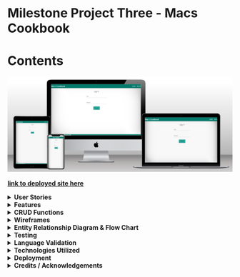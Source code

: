 # Milestone Project Three - Macs Cookbook
# Contents

![Site Mockup](/cookbook/docs/cimp3-mockup.png "Site Mockup")


[**__link to deployed site here__**](https://cimp3-cookbook-147e33c80e2f.herokuapp.com//)

<details>
<summary><b>User Stories<b></summary>

## Site ownership goals

The site was created for a fictional owner who requires a cookbook app for users to log in and share recipes for a community culinary experience.

## Visitor/User Goals

### Logged in user goals

As a logged in user, I would like to be able to contribute my own recipes to the site

As a logged in user, I would like to be able to adjust and delete the recipes I have submitted on the website at my own leisure

As a logged in user, I would like the flexibility to change my email and password when I need to

As a logged in user I would like to be able to navigate around the site structure easily and understand the layout of the site instinctively

As a logged user, I would like to be able to delete my account if I decide to leave the site at a later date

### Logged out user goals

As a logged out user, I would like to be able to access the register page to create an account and get feedback based on a successful registration

As a logged out user, I would like to be able to sign in and access the site

As a logged out user, I would like feedback on my form submissions and and confirmation of logging out successfully

### Logged in admin goals

As an admin, I would like to be able to grant/remove admin access to trusted users on the site

As an admin, I would like to see which users currently have admin privileges on the site for a clear picture of who has access

As a admin, I would like to be able to police the site using my permissions as a way to edit/remove other users recipes if they are used inappropriately on the site.
</details>

<details>
<summary><b>Features</b></summary>

## Site wide

The implementation of a global navbar and footer to make a uniform user experience has been completed site wide
- As a logged in user I would like to be able to navigate around the site structure easily and understand the layout of the site instinctively

## Pre Login

The user experience is limited to only 2 pages before logging in, from here they can navigate to the login page or sign up page

## Home Page

On the home page, users can take the opportunity to view both their own created recipes, and also the communities additions to the site, the CRUD functionality on the home page is read only by design to ensure that the recipes of other users are protected and cannot be edited or deleted. If a user clicks on view recipe to expand this page, they can see a more in depth view of the recipe they have clicked, and if they are an administrator of the site or the owner of the recipe they will have access to edit or delete on that page.

## Account Page

In the account page the user is presented with a collapsible set of forms offering multiple functionalities

### Change Password

The user can opt to change the password in the database by supplying the app with the old password and the new request to take its place, the user is once again given a modal to confirm and guard against accidental changes. The act of supplying the old password is used as a security measure to prevent malicious intent on the site.

### Change email

In the email section of the page the user is presented with the current email address linked to the account for reference, they are given the option to change to a new email via a form and presented with a modal to confirm the selection and submit to the database. Due to the database model requiring each email to be unique, if the user requests an email already in the database it will reject the request and provide feedback to the user on the nature of the rejection.

### Delete account

The user is provided with an option to remove the account from the database after supplying the form with the email associated to their own account, the function queries the email provided with the current session user to prevent and foul play and only allow for the deletion of the logged in account.

## Recipes Page

In the recipes page, the user is able to view all recipe submissions made by themselves with the option to update the recipes and also to delete them.

Upon clicking the edit button, the user is directed to a prefilled form referencing all of the recipes current values, allowing the user to change whatever is necessary and resubmit the form back to the database to be updated.

To ensure no accidental deletions of the recipes, a modal has been implemented requiring the user to confirm the attempt before the recipe is removed from the database

## Add recipe page

The add recipe page allows a user to submit a recipe of their choice by filling out a simple form regarding the recipe name, time ingredients, steps and provide an image URL for a photograph

## Edit recipe

The edit recipe function allows users to click the button to change a mistake in the recipe they have already submitted, the recipe will load into a pre filled form and the user then just makes the necessary changes then submits the form

## Admin Features

On the admin page, an admin can add or remove access to admin features using the user email of the account needing the access using a simple form with a checkbox to add/remove privilege

The admin page also allows admins to view other admins on the site for clarity to protect against unwanted or unnecessary access of the privileges.

Additionally, having admin permission also lets users edit and delete recipes on the home page that they do not own to ensure compliance with site etiquette.

## Error Pages

### 404 Error

An error page was designed for a 404 error and allows the user to navigate back to the home page if logged in using a button on the page, if the user is not logged in it will direct them to the login page

### 500 Error

An error page was designed for a 500 error and allows the user to navigate back to the home page if logged in using a button on the page, if the user is not logged in it will direct them to the login page

## If/Else statement for admins

The site was built using an if else statement regarding admins and will only display the admin page on the navigation menu if the user does have admin permissions, if a non admin user tries to access this page via the URL they will be returned home and have a message flashed on screen to inform them they are not an administrator

## Features left to implement

### Forgot Password Form

A feature that can be implemented in the future would be the forgot password form, I would place this at the bottom of the login page and use the following steps to implement the feature.

- Fill email form
- Query database for email
- If it exists, connect to an API to send email and allow the user to change password using the change password function.
  
### Sort function on recipes page

Another function left to implement is the sort function on the recipes page which if implemented would allow the page to sort recipe names from a-z.

### Sort recipes on recipe page

Another feature to be implemented on the site is to sort the recipes owned by the user alphabetically. This functionality could be implemented by changing the return function in the models file from an fstring and filtering by the name of the recipe before displaying in the recipes page.

</details>

<details>
<summary><b>CRUD Functions</b></summary>

### Create

Sign In function
- As a logged out user, I would like to be able to sign in and access the site
- As a logged out user, I would like to be able to access the register page to create an account and get feedback based on a successful registration

Create recipe function
- As a logged in user, I would like to be able to contribute my own recipes to the site

### Read

Reads database to filter all recipes to home page

Reads database to filter current user recipe to recipes page

Reads database to filter first name to replace "Mac's Cookbook' in title

Reads database to supply email in account page

Verifies old email, password and current email before allowing changes on account page

Admins can view other admin users via the admin page

### Update

User can update recipes that is associated with their account
- As a logged in user, I would like to be able to adjust and delete the recipes I have submitted on the website at my own leisure

The user can change email addresses for the account if necessary in the database
- As a logged in user, I would like the flexibility to change my email and password when I need t

The user can update the account password via the account page
- As a logged in user, I would like the flexibility to change my email and password when I need to

Toggle admin function
- As an admin, I would like to be able to grant/remove admin access to trusted users on the site

### Delete

The user has the option to remove/delete recipes from their account and the database

The user can delete the account from the website permanently
- As a logged user, I would like to be able to delete my account if I decide to leave the site at a later date
</details>

<details>
<summary><b>Wireframes</b></summary>

## Login

Wire frames of the login page were created to provide a positive user experience, offering clear contrasts and large font sizes with minimal clutter

![Login Desktop Wireframe](/cookbook/docs/Wireframes/Desktop/signin-desktop.png "Login Desktop Wireframe")

## Sign Up

The sign up page wireframe was created with the idea of keeping the screen clutter free and easy to read.

![Register Desktop Wireframe](/cookbook/docs/Wireframes/Desktop/signup-desktop.png "Register Desktop Wireframe")

## Home

The home wireframe was designed to allow for a display of community recipes and allow the user to browse freely for inspiration

![Home Desktop Wireframe](/cookbook/docs/Wireframes/Desktop/home-desktop.png "Home Desktop Wireframe")

## Recipes

The recipes page wireframe was designed to show the users recipes in a clear and uncluttered manner offering good contrast ratios and easy to read buttons

![Recipes Desktop Wireframe](/cookbook/docs/Wireframes/Desktop/recipes-desktop.png "Recipes Desktop Wireframe")

## Add a recipe

The add a recipe form was created with the intention of allowing the user to upload recipes in a simple manner providing the necessary information alongside verification of the submission

![Add recipes Desktop Wireframe](/cookbook/docs/Wireframes/Desktop/add-recipe-desktop.png "Add recipes Desktop Wireframe")

## Edit a recipe

The edit page was designed to be clear and concise with one form only. allowing the user to focus on the editing with minimal distractions

![Edit recipes Desktop Wireframe](/cookbook/docs/Wireframes/Desktop/edit-recipe-desktop.png "Edit recipes Desktop Wireframe")

## Account

The account page was designed to be collapsible to allow for minimal screen clutter when filling out forms in the page

![Account Desktop Wireframe](/cookbook/docs/Wireframes/Desktop/account-desktop.png "Account Desktop Wireframe")

## Admin

The admin page was designed to allow admin access on the site.

![Admin Desktop Wireframe](/cookbook/docs/Wireframes/Desktop/admin-desktop.png "Admin Desktop Wireframe")

## Expand Recipe 

The expand recipe page is active when clicking view on a recipe and queries the individual recipe for display on its own page for viewing.

![Expand recipe Desktop Wireframe](/cookbook/docs/Wireframes/Desktop/expand-recipe-desktop.png "Expand recipe Desktop Wireframe")

</details>
<details>
<summary><b>Entity Relationship Diagram & Flow Chart</b></summary>

## ERD Diagram

![ERD Diagram](/cookbook/docs/Diagrams/erd-diagram.png "ERD Diagram")

## Flow charts

### Login/Register

![Login flow chart](/cookbook/docs/Diagrams/login-chart.png "Login flow chart")

The login functionality of the site is presented to the user on page load alongside the sign up page in the navigation. The user is restricted to these pages until they are authenticated. If a user signs up to the site they are redirected on successful registration to the login page to continue the use of the site. 

### Delete Account

![Delete account flow chart](/cookbook/docs/Diagrams/delete-account-chart.png "Delete account flow chart")

The functionality regarding deleting an account begins at the account page once the user has logged in, the user must click the collapsible to show the delete account portion of the page and also confirm their intentions to delete by entering the email associated with that account. On form submission the backend queries the database using the current user ID and if the email written in the input field matched the current user email, the account is deleted.

### Email Changed

![Email changed flow chart](/cookbook/docs/Diagrams/email-changed-chart.png "Email changed flow chart")

The email change section of the site starts with displaying the users currently associated email with the site account, it then offers an input field for the user to submit a new email validated by the HTML before offering a modal to confirm the user choice. If the user clicks the modal the database will be queried and if no account is linked with the new email already, it will be assigned to the account. Otherwise feedback will be given to the user regarding the email being used.

### Password Change

![Password change flow chart](/cookbook/docs/Diagrams/password-change-chart.png "Password change flow chart")

The account page offers functionality for a password change to the user, the form required the user to confirm the current account password as verification of the intention to change the account, and also a new password to replace it. The database is then queried and if the current password matches the one in the database storage, it will be replaced by the new password.

### Add Recipe

![Add recipe flow chart](/cookbook/docs/Diagrams/add-recipe-chart.png "Add recipe flow chart")

The add recipe function is a simple form validated by HTML for the user to fill out. On submission of the form the database will commit the recipe to storage and reload the recipes page to show the new recipe as a card with the option to edit and delete.

### Edit Recipe

![Edit recipe flow chart](/cookbook/docs/Diagrams/edit-recipe-chart.png "Edit recipe flow chart")

Similar to the add recipe function the edit recipe uses the same form however targets the recipe ID passed to the function when clicking edit on a recipe card that the user owns. Users can only edit their own recipes.

### Delete Recipe

![Delete recipe flow chart](/cookbook/docs/Diagrams/delete-recipe-chart.png "Delete recipe flow chart")

The delete recipe function, much like the edit recipe is only available via the your recipes page and can only be used on a recipe that is owned by the current user, the function also has a modal to confirm deletion to prevent accidental deletes.

### Admin Toggle

The admin toggle function allows for a user to use the admin access panel to enable or disable additional permissions to users on the site, the checkbox next to the input field will (if ticked) enable permissions to the email submitted, if not checked and an email is submitted it will remove permissions. The function does not allow the user with the id of 1 to have permissions removed. 

</details>
<details>
<summary><b>Testing</b></summary>

## Wave testing

### 404

The 404 page was wave tested and reported the following.

![Wave testing 404](/cookbook/docs/testing/wave/desktop/wave-404-desktop.png "Wave testing 404")

### 500

The 500 page fed these stats back when wave tested

![Wave testing 500](/cookbook/docs/testing/wave/desktop/wave-500-desktop.png "Wave testing 500")

### Home

The home page gave the following results when ran through the wave tool

![Wave testing Home](/cookbook/docs/testing/wave/desktop/wave-home-desktop.png "Wave testing Home")

### Admin

The admin page reported the following results when using the wave tool.

![Wave testing Admin](/cookbook/docs/testing/wave/desktop/wave-admin-desktop.png "Wave testing Admin")

### Account

The account page was also waved, and returned these results

![Wave testing Account](/cookbook/docs/testing/wave/desktop/wave-account-desktop.png "Wave testing Account")

### Add Recipe

The add a recipe page returned the following

![Wave testing Add Recipe](/cookbook/docs/testing/wave/desktop/wave-add-recipe-desktop.png "Wave testing Add Recipe")

### Edit Recipe

The edit recipe page returned these results when waved

![Wave testing Edit Recipe](/cookbook/docs/testing/wave/desktop/wave-edit-recipe-desktop.png "Wave testing Edit Recipe")

### Recipes

The recipe page was waved and gave the below stats

![Wave testing Recipes](/cookbook/docs/testing/wave/desktop/wave-recipes-desktop.png "Wave testing Recipes")

### Sign up

The sign-up page also was ran through the tool, here are the results

![Wave testing Sign up](/cookbook/docs/testing/wave/desktop/wave-signup-desktop.png "Wave testing Sign up")

### Login

The login page returned the following results

![Wave testing Login](/cookbook/docs/testing/wave/desktop/wave-login-desktop.png "Wave testing Login")

## Lighthouse Testing

### Home

The website, in addition to using the wave tool was assessed using the Lighthouse technology of Google chrome, when using that technology on the home page it gave these stats.

![Lighthouse testing Home](/cookbook/docs/testing/lighthouse/home-lighthouse.png "Lighthouse testing Home")

### Admin

The admin page related the below stats when using the tool.

![Lighthouse testing Admin](/cookbook/docs/testing/lighthouse/admin-lighthouse.png "Lighthouse testing Admin")

### Account

the account page was also put in to lighthouse and returned these values.

![Lighthouse testing Account](/cookbook/docs/testing/lighthouse/account-lighthouse.png "Lighthouse testing Account")

### Add Recipe

When using Lighthouse on the add recipe page, it returns this analysis.

![Lighthouse testing Add Recipe](/cookbook/docs/testing/lighthouse/add-recipe-lighthouse.png "Lighthouse testing Add Recipe")

### Edit Recipe

The edit recipe page analysis from lighthouse is as follows.

![Lighthouse testing Edit Recipe](/cookbook/docs/testing/lighthouse/edit-recipe-lighthouse.png "Lighthouse testing Edit Recipe")

### Recipes

When assessing the recipes page in lighthouse, it returns these values.

![Lighthouse testing Recipes](/cookbook/docs/testing/lighthouse/recipes-lighthouse.png "Lighthouse testing Recipes")

### Sign up

The sign-up page was also assessed, the report purported the following. The page unfortunately did not return as high a score as the others majoritively due to unused JavaScript. These scripts are inherited from the base template as initializes site wide.

![Lighthouse testing Sign up](/cookbook/docs/testing/lighthouse/signup-lighthouse.png "Lighthouse testing Sign up")

### Login

The login page was also assessed and returned the following, again this page was negatively impacted during these tests by loading unused JavaScript on the page as a result of inheriting from the base template.

![Lighthouse testing Login](/cookbook/docs/testing/lighthouse/login-lighthouse.png "Lighthouse testing Login")
 
## Functional Testing

| Base (Admin)                               |                                                                                 |                                                                                                     |        |
| ------------------------------------------ | ------------------------------------------------------------------------------- | --------------------------------------------------------------------------------------------------- | ------ |
| Test                                       | Expected                                                                        | Outcome                                                                                             | Result |
| Navigate to home.html (navbar)             | Load home page                                                                  | Loads home                                                                                          | Pass   |
| Navigate to add-recipe.html (navbar)       | load add recipe page                                                            | loads add recipe                                                                                    | Pass   |
| Navigate to recipes.html (navbar)          | load your recipe page                                                           | loads recipes                                                                                       | Pass   |
| Navigate to account.html (navbar)          | load account page                                                               | loads account                                                                                       | Pass   |
| Navigate to admin.html (navbar)            | load admin oage                                                                 | loads admin page                                                                                    | Pass   |
| Click logout (navbar)                      | logout user                                                                     | logs out user                                                                                       | Pass   |
|                                            |                                                                                 |                                                                                                     |        |
| Base (Non Admin)                           |                                                                                 |                                                                                                     |        |
| Test                                       | Expected                                                                        | Outcome                                                                                             | Result |
| Navigate to home.html (navbar)             | Load home page                                                                  | Loads home                                                                                          | Pass   |
| Navigate to add-recipe.html (navbar)       | load add recipe page                                                            | loads add recipe                                                                                    | Pass   |
| Navigate to recipes.html (navbar)          | load your recipe page                                                           | loads recipes                                                                                       | Pass   |
| Navigate to account.html (navbar)          | load account page                                                               | loads account                                                                                       | Pass   |
| Navigate to admin.html (navbar)            | Rejected with feedback                                                          | loads admin page                                                                                    | Pass   |
| Click logout (navbar)                      | logout user                                                                     | logs out user                                                                                       | Pass   |
|                                            |                                                                                 |                                                                                                     |        |
| Login                                      |                                                                                 |                                                                                                     |        |
| Test                                       | Expected                                                                        | Outcome                                                                                             | Result |
| Enter valid email and password and submit  | Log in user                                                                     | User logged in                                                                                      | Pass   |
| Enter email that doesn't exist in db       | Feedback to inform email doesn't exist in db                                    | Flash (email is not in database)                                                                    | Pass   |
| Enter existing email, wrong password       | Feedback to inform incorrect password                                           | Flash (incorrect password)                                                                          | Pass   |
| Navigate to sign up (navbar)                | Load sign up                                                                    | Loaded sign up page                                                                                 | Pass   |
|                                            |                                                                                 |                                                                                                     |        |
| Sign Up                                    |                                                                                 |                                                                                                     |        |
| Test                                       | Expected                                                                        | Outcome                                                                                             | Result |
| Navigate to login (navbar)                 | Load login                                                                      | Loaded login                                                                                        | Pass   |
| Sign up with non-existing email            | Successfully register, redirect to login page                                   | Flash(Welcome aboard!) Direct to login page                                                         | Pass   |
| Sign up with email already existing        | Flash (email already exists)                                                    | Flash(An account already exists using this email)                                                   | Pass   |
| Submit blank form                          | Validator prompts form to be filled properly                                    | Validator prompts user until all fields are filled                                                  | Pass   |
|                                            |                                                                                 |                                                                                                     |        |
| Home                                       |                                                                                 |                                                                                                     |        |
| Test                                       | Expected                                                                        | Outcome                                                                                             | Result |
| Click view on a recipe                     | Redirect to expand recipe page using recipe id                                  | Succesfully redirected to view recipe                                                               | Pass   |
|                                            |                                                                                 |                                                                                                     |        |
| Add Recipe                                 |                                                                                 |                                                                                                     |        |
| Test                                       | Expected                                                                        | Outcome                                                                                             | Result |
| Fill form out correctly and submit         | Recipe uploaded and redirect to user recipe page                                | Recipe submitted, redirected successfully and recipe rendered on recipe page                        | Pass   |
| Miss form sections and submit              | Validator prompt to fill required fields                                        | Validation order successful, prompts on recipe name length, link not provided and ingredients length | Pass   |
|                                            |                                                                                 |                                                                                                     |        |
| Expand Recipe Admin                        |                                                                                 |                                                                                                     |        |
| Test                                       | Expected                                                                        | Outcome                                                                                             | Result |
| Loads recipe successfully                   | Loads recipe to view                                                            | Loaded recipe successfully                                                                           | Pass   |
| Edit button redirects to edit page         | Loads edit recipe template prefilled with recipe                                | Loads recipe for adjustment successfully                                                            | Pass   |
| Delete button deletes recipe               | Deletes recipe from database                                                    | Deletes recipe successfully                                                                          | Pass   |
|                                            |                                                                                 |                                                                                                     |        |
| Expand Recipe Non Admin                    |                                                                                 |                                                                                                     |        |
| Test                                       | Expected                                                                        | Outcome                                                                                             | Result |
| Loads recipe successfully                   | Loads recipe to view                                                            | Loaded recipe successfully                                                                           | Pass   |
|                                            |                                                                                 |                                                                                                     |        |
| Edit Recipe                                |                                                                                 |                                                                                                     |        |
| Test                                       | Expected                                                                        | Outcome                                                                                             | Result |
| Submit recipe fully adjusted               | Recipe is overwritten by input fields correctly and redisplayed on recipes page | Successfully edited recipe                                                                          | Pass   |
| Leave a field blank and submit recipe      | Flash message regarding failure reason, redirect to recipes page                | Flashed message as expected                                                                         | Pass   |
|                                            |                                                                                 |                                                                                                     |        |
| Recipe                                     |                                                                                 |                                                                                                     |        |
| Test                                       | Expected                                                                        | Outcome                                                                                             | Result |
| Displays user recipes on page              | Shows all of user recipes                                                       | Shows user recipes correctly                                                                        | Pass   |
| Edit button redirects to edit recipe page  | Allows user to edit recipe                                                      | Redirects to edit recipe page                                                                       | Pass   |
| Delete button deletes recipe from database | Deletes recipe from database                                                    | Deletes recipe from database                                                                        | Pass   |
|                                            |                                                                                 |                                                                                                     |        |
| Admin                                      |                                                                                 |                                                                                                     |        |
| Test                                       | Expected                                                                        | Outcome                                                                                             | Result |
| Add permissions to user                    | Added permissions, user added to admin list on page                             | User added                                                                                          | Pass   |
| Remove permissions from user               | Removed permissions, user removed from list on page                             | User removed                                                                                        | Pass   |
| Enter empty form                           | Form prompts enter an email                                                     | Flash(Please enter valid email)                                                                     | Pass   |
| Try to remove permissions from ID 1        | Flash (cannot remove owner permissions)                                         | Flash(Cannot strip owner permissions)                                                               | Pass   |
| Enter email not in database                | Flash(User does not exist!)                                                     | Flash(User does not exist!)                                                                         | Pass   |
|                                            |                                                                                 |                                                                                                     |        |
| Account                                    |                                                                                 |                                                                                                     |        |
| Test                                       | Expected                                                                        | Outcome                                                                                             | Result |
| Change email to unique email               | Sets new email                                                                  | New email is set and loaded onto existing email section of page as confirmation                     | Pass   |
| Change email to non-unique email           | Flash(Email in use)                                                             | Flashes email in use                                                                                | Pass   |
| Enter empty form                           | Form validation stops user                                                      | Form promt to add email to form                                                                     | Pass   |
|                                            |                                                                                 |                                                                                                     |        |
| 404 Page                                   |                                                                                 |                                                                                                     |        |
| Test                                       | Expected                                                                        | Outcome                                                                                             | Result |
| If logged in, click button to home page    | Navigate to home page                                                           | Loaded home page                                                                                    | Pass   |
| If logged out, click to login page         | Navigate to login page                                                          | Load login page                                                                                     | Pass   |
|                                            |                                                                                 |                                                                                                     |        |
| 500 Page                                   |                                                                                 |                                                                                                     |        |
| Test                                       | Expected                                                                        | Outcome                                                                                             | Result |
| If logged in, click button to home page    | Navigate to home page                                                           | Loaded home page                                                                                    | Pass   |
| If logged out, click to login page         | Navigate to login page                                                          | Load login page                                                                                     | Pass   |

</details>
<details>
<summary>Language Validation</summary>

## HTML

The html parts of the website have been ran through validation software to ensure compliance with HTML standards on the web. You can see the reports below.

### Home
![Home HTML Validation](/cookbook/docs/testing/validators/html/home-html.png "Home HTML Validation")
### Account
![Account HTML Validation](/cookbook/docs/testing/validators/html/account-html.png "Account HTML Validation")
### Admin
![Admin HTML Validation](/cookbook/docs/testing/validators/html/admin-html.png "Admin HTML Validation")
### Recipes
![Recipes HTML Validation](/cookbook/docs/testing/validators/html/recipes-html.png "Recipes HTML Validation")
### Add Recipe
![Add Recipe HTML Validation](/cookbook/docs/testing/validators/html/add-recipe-html.png "Add Recipe HTML Validation")
### Edit Recipe
![Edit Recipe HTML Validation](/cookbook/docs/testing/validators/html/edit-recipe-html.png "Edit Recipe HTML Validation")
### Expand Recipe
#### Admin
![Expand Admin HTML Validation](/cookbook/docs/testing/validators/html/expand-recipe-admin-html.png "Expand Admin HTML Validation")
#### Non Admin
![Expand Non Admin HTML Validation](/cookbook/docs/testing/validators/html/expand-recipe-html.png "Expand Non Admin HTML Validation")
### Login
![Login HTML Validation](/cookbook/docs/testing/validators/html/login-html.png "Login HTML Validation")
### Sign Up
![Sign Up HTML Validation](/cookbook/docs/testing/validators/html/signup-html.png "Sign Up HTML Validation")

## CSS

The stylesheets were assessed using jigsaw to analyze CSS compliance with standard practices and returned the following.

![CSS Validation](/cookbook/docs/testing/validators/css/styles-css.png "CSS Validation")

## JavaScript/jQuery

The JavaScript/JQuery initialization code was assessed using JSLint and returned the following.
![JS Validation](/cookbook/docs/testing/validators/js/initialiser-js.png "JS Validation")

## Python

The python code was ran through the validation software to ensure it is pep8 compliant and returned the following.

### Init
The init file returned 1 linting error regarding the module being imported that is not at the top of file, when this error is corrected it creates a circular import bug on the site.

![Init Validation](/cookbook/docs/testing/validators/python/init-pep8.png "Init Validation")

### Auth

The Auth file returned 0 errors when linted.

![Auth Validation](/cookbook/docs/testing/validators/python/auth-pep8.png "Auth Validation")

### Models

The model evaluation returned 2 lines with hints, both lines returned were in regards to f strings returned by the model.

![Models Validation](/cookbook/docs/testing/validators/python/models-pep8.png "Models Validation")

### Routes

Validation testing in the routes file returned errors based on the comparison operators to boolean values. When running this through the linter with a single equals it passed validation but then returned errors in VS code.

![Routes Validation](/cookbook/docs/testing/validators/python/routes-pep8.png "Routes Validation")

</details>
<details>
<summary><b>Technologies Utilized</b></summary>

# Technologies Utilised
## HTML

HTML5 Was used to create the front end skeleton of the website, semantic HTML in the form of Head, Nav, Main and Footer tags were used to create appropriate structure.

## CSS

Custom CSS styles were utilised to resize and reposition some elements on the site in order to maximize the user experience.

### Materialize Framework

The Materialize Framework was used in order to allow for easy to put together structures and fast styles to create a better user experience for the user.

## JavaScript/JQuery

### Materialize Framework

The Materialize Framework was also used in the form of JQuery to initialize some of the components used from the framework such as carousels and collapsible menus

## Python

### Flask Framework

The Flask Framework was used to create and initialize the app in order to run the server and to navigate through the site using routing and login functionality.

### Jinja Templating

Jinja Templating was used alongside Flask modules in order to create Python implementation in the html files rendered by the app

## External utility

### Font Awesome

Font Awesome was used to generate icons for the website and to style the links in a more reader friendly fashion

### Heroku

Heroku was used to deploy the app when ready and allowed for it to become a live site

### ElephantSQL

Elephant SQL was used to connect the database to the app for functionality at deployment

</details>
<details>
<summary><b>Deployment</b></summary>

## GitHub version control

The site was created using the template provided by code institute regarding milestone project 3. The code was written in gitpod and pushed using the gitpod source control option on the side bar of the application.

### Cloning

- Select the github repository to clone.
- Click on the code button to access the dropdown menu.
- Download the file then open with IDE or copy Git URL from the HTTPS dialogue box.
- Open the console window in the IDE of your choice.
- Use the 'git clone' command inside the terminal and follow the command with the url you wish to clone.
- A clone of the project will be created locally on your machine.

## Deployment to Heroku

To deploy the project to Heroku:
1. To get all dependencies of the app, first you need to run the freeze command by typing into the CLI
- pip3 freeze --local > requirements.txt
2. To user Heroku the project will also need a Procfile, named with a capital P and in the content of the file should be the following line
- web: python3 run.py
3. Push the newly created files to github for use
4. Login to heroku and create a new app by providing a name and choosing the relevant region.
5. Click the connect tab and select github, find the repository you wish to use for the heroku app.
6. On the settings tab reveal the config vars and add the additional variables 

| Key | Value |
| :---: | :---: |
| DATABASE_URL | postgresql |
| IP | 0.0.0.0 |
| PORT | 5000 |
| SECRET_KEY | mysecretkey |

Actual env variables not disclosed.

</details>

<details>
<summary><b>Credits / Acknowledgements</b></summary>

## Books

During the creation of this site I used the book "Building Web Apps with Python and Flask" by Malhar Lathkar for help troubleshooting and general tips on creating the site

## Code

Code written inside the files was written by myself solely with the exception of components and javascript to utilize the respective components, in which I gained the structure through the materialize framework was used.

Site made for educational purposes only for assessment by Code Institute
